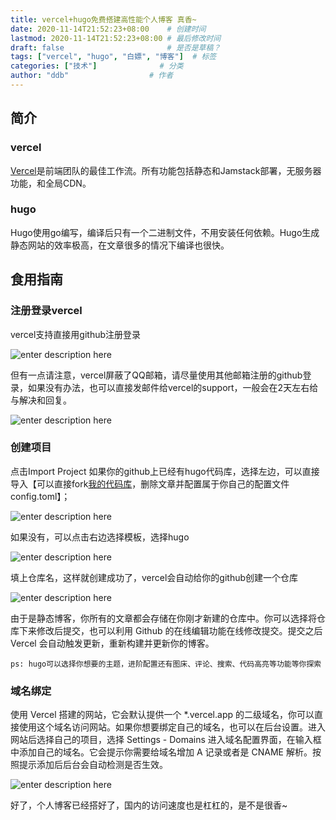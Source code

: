 ```yaml
---
title: vercel+hugo免费搭建高性能个人博客 真香~
date: 2020-11-14T21:52:23+08:00    # 创建时间
lastmod: 2020-11-14T21:52:23+08:00 # 最后修改时间
draft: false                       # 是否是草稿？
tags: ["vercel", "hugo", "白嫖", "博客"]  # 标签
categories: ["技术"]              # 分类
author: "ddb"                  # 作者
---
```



## 简介

### vercel

[Vercel](https://vercel.com/)是前端团队的最佳工作流。所有功能包括静态和Jamstack部署，无服务器功能，和全局CDN。

### hugo

Hugo使用go编写，编译后只有一个二进制文件，不用安装任何依赖。Hugo生成静态网站的效率极高，在文章很多的情况下编译也很快。


## 食用指南

### 注册登录vercel

vercel支持直接用github注册登录

![enter description here](https://cdn.jsdelivr.net/gh/huangxd-/imges/小书匠/1605362463004.png)

但有一点请注意，vercel屏蔽了QQ邮箱，请尽量使用其他邮箱注册的github登录，如果没有办法，也可以直接发邮件给vercel的support，一般会在2天左右给与解决和回复。

![enter description here](https://cdn.jsdelivr.net/gh/huangxd-/imges/小书匠/1605362649882.png)

### 创建项目

点击Import Project
如果你的github上已经有hugo代码库，选择左边，可以直接导入【可以直接fork[我的代码库](https://github.com/huangxd-/hugo)，删除文章并配置属于你自己的配置文件config.toml】；

![enter description here](https://cdn.jsdelivr.net/gh/huangxd-/imges/小书匠/1605363018074.png)

如果没有，可以点击右边选择模板，选择hugo

![enter description here](https://cdn.jsdelivr.net/gh/huangxd-/imges/小书匠/1605363164104.png)

填上仓库名，这样就创建成功了，vercel会自动给你的github创建一个仓库

![enter description here](https://cdn.jsdelivr.net/gh/huangxd-/imges/小书匠/1605363224901.png)

由于是静态博客，你所有的文章都会存储在你刚才新建的仓库中。你可以选择将仓库下来修改后提交，也可以利用 Github 的在线编辑功能在线修改提交。提交之后 Vercel 会自动触发更新，重新构建并更新你的博客。

```
ps: hugo可以选择你想要的主题，进阶配置还有图床、评论、搜索、代码高亮等功能等你探索
```

### 域名绑定

使用 Vercel 搭建的网站，它会默认提供一个 *.vercel.app 的二级域名，你可以直接使用这个域名访问网站。如果你想要绑定自己的域名，也可以在后台设置。进入网站后选择自己的项目，选择 Settings - Domains 进入域名配置界面，在输入框中添加自己的域名。它会提示你需要给域名增加 A 记录或者是 CNAME 解析。按照提示添加后后台会自动检测是否生效。

![enter description here](https://cdn.jsdelivr.net/gh/huangxd-/imges/小书匠/1605363341432.png)

好了，个人博客已经搭好了，国内的访问速度也是杠杠的，是不是很香~